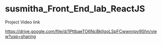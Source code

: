 # susmitha_Front_End_lab_ReactJS

Project Video link

https://drive.google.com/file/d/1PttbaeTO6NcBkIIgoLSpFCwwnnpv9Shn/view?usp=sharing
